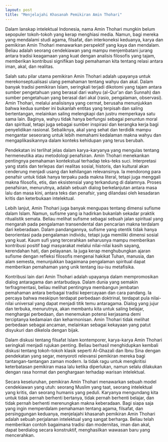```yaml
---
layout: post
title: "Menjelajahi Khasanah Pemikiran Amin Thohari"
---
```


Dalam lanskap intelektual Indonesia, nama Amin Thohari mungkin belum sepopuler tokoh-tokoh yang kerap menghiasi media. Namun, bagi mereka yang mendalami studi agama, filsafat, dan interkoneksi keduanya, karya dan pemikiran Amin Thohari menawarkan perspektif yang kaya dan mendalam. Beliau adalah seorang cendekiawan yang mampu menjembatani jurang antara tradisi keagamaan yang kuat dengan analisis filosofis yang tajam, memberikan kontribusi signifikan bagi pemahaman kita tentang relasi antara iman, akal, dan realitas.

Salah satu pilar utama pemikiran Amin Thohari adalah upayanya untuk merekonseptualisasi ulang pemahaman tentang wahyu dan akal. Dalam banyak tradisi pemikiran Islam, seringkali terjadi dikotomi yang tajam antara sumber pengetahuan yang berasal dari wahyu (al-Qur'an dan Sunnah) dan sumber pengetahuan yang berasal dari akal (rasio, pengalaman, observasi). Amin Thohari, melalui analisisnya yang cermat, berusaha menunjukkan bahwa kedua sumber ini bukanlah entitas yang terpisah dan saling bertentangan, melainkan saling melengkapi dan justru memperkaya satu sama lain. Baginya, wahyu tidak hanya berfungsi sebagai penuntun moral dan spiritual, tetapi juga sebagai sumber inspirasi dan kerangka kerja bagi penyelidikan rasional. Sebaliknya, akal yang sehat dan terdidik mampu mengantar seseorang untuk lebih memahami kedalaman makna wahyu dan mengaplikasikannya dalam konteks kehidupan yang terus berubah.

Pendekatan ini terlihat jelas dalam karya-karyanya yang mengulas tentang hermeneutika atau metodologi penafsiran. Amin Thohari menekankan pentingnya pemahaman kontekstual terhadap teks-teks suci. Interpretasi yang statis dan terlepas dari realitas sosial, historis, dan kultural akan cenderung menjadi usang dan kehilangan relevansinya. Ia mendorong para penafsir untuk tidak hanya terpaku pada makna literal, tetapi juga menggali makna filosofis, etis, dan eksistensial yang terkandung di dalamnya. Proses penafsiran, menurutnya, adalah sebuah dialog berkelanjutan antara masa lalu dan masa kini, antara teks dan penafsir, yang dilandasi oleh kesadaran kritis dan keterbukaan intelektual.

Lebih lanjut, Amin Thohari juga banyak mengupas tentang dimensi sufisme dalam Islam. Namun, sufisme yang ia hadirkan bukanlah sekadar praktik ritualistik semata. Beliau melihat sufisme sebagai sebuah jalan spiritual yang mengarah pada pengalaman transendental dan pencarian makna terdalam dari keberadaan. Dalam pandangannya, sufisme yang otentik tidak hanya berorientasi pada pengalaman individu, tetapi juga memiliki dimensi sosial yang kuat. Kaum sufi yang tercerahkan seharusnya mampu memberikan kontribusi positif bagi masyarakat melalui nilai-nilai kasih sayang, kerendahan hati, dan pelayanan. Ia juga kerap menghubungkan ajaran sufisme dengan refleksi filosofis mengenai hakikat Tuhan, manusia, dan alam semesta, menunjukkan bagaimana pengalaman spiritual dapat memberikan pemahaman yang unik tentang isu-isu metafisika.

Kontribusi lain dari Amin Thohari adalah upayanya dalam mempromosikan dialog antaragama dan antarbudaya. Dalam dunia yang semakin terfragmentasi, beliau melihat pentingnya membangun jembatan pemahaman antara berbagai tradisi kepercayaan dan cara pandang. Ia percaya bahwa meskipun terdapat perbedaan doktrinal, terdapat pula nilai-nilai universal yang dapat menjadi titik temu antaragama. Dialog yang jujur dan terbuka, menurutnya, akan membantu kita untuk saling belajar, menghargai perbedaan, dan menemukan potensi kerjasama demi terciptanya kedamaian dan keharmonisan. Amin Thohari tidak melihat perbedaan sebagai ancaman, melainkan sebagai kekayaan yang patut disyukuri dan dikelola dengan bijak.

Dalam diskusi tentang filsafat Islam kontemporer, karya-karya Amin Thohari seringkali menjadi rujukan penting. Beliau berhasil menghidupkan kembali diskusi tentang tokoh-tokoh klasik seperti Al-Ghazali dan Ibnu Sina dengan pendekatan yang segar, menyoroti relevansi pemikiran mereka bagi tantangan-tantangan zaman modern. Ia tidak ragu untuk mengkritisi keterbatasan pemikiran masa lalu ketika diperlukan, namun selalu dilakukan dengan rasa hormat dan penghargaan terhadap warisan intelektual.

Secara keseluruhan, pemikiran Amin Thohari menawarkan sebuah model cendekiawan yang utuh: seorang Muslim yang taat, seorang intelektual yang kritis, dan seorang humanis yang peduli. Karyanya mengundang kita untuk tidak pernah berhenti bertanya, tidak pernah berhenti belajar, dan tidak pernah berhenti merenungkan makna keberadaan. Bagi siapa saja yang ingin memperdalam pemahaman tentang agama, filsafat, dan persinggungan keduanya, menjelajahi khasanah pemikiran Amin Thohari adalah sebuah perjalanan intelektual yang sangat berharga. Beliau telah memberikan contoh bagaimana tradisi dan modernitas, iman dan akal, dapat berdialog secara konstruktif, menghasilkan wawasan baru yang mencerahkan.
